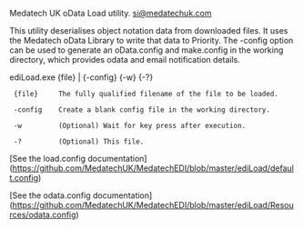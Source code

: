 Medatech UK oData Load utility.
si@medatechuk.com

This utility deserialises object notation data from downloaded files. 
It uses the Medatech oData Library to write that data to Priority.
The -config option can be used to generate an oData.config and make.config
in the working directory, which provides odata and email notification details.

  ediLoad.exe {file} | {-config} {-w} {-?}

	 {file}		The fully qualified filename of the file to be loaded.

	 -config	Create a blank config file in the working directory.

	 -w			(Optional) Wait for key press after execution.

	 -?			(Optional) This file.

[See the load.config documentation] (https://github.com/MedatechUK/MedatechEDI/blob/master/ediLoad/default.config)

[See the odata.config documentation] (https://github.com/MedatechUK/MedatechEDI/blob/master/ediLoad/Resources/odata.config)